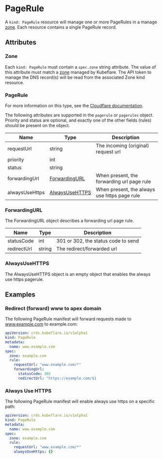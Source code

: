 # PageRule

A `kind: PageRule` resource will manage one or more PageRules in a manage [zone](../zone).
Each resource contains a single PageRule record.

## Attributes

### Zone

Each `kind: PageRule` must contain a `spec.zone` string attribute.
The value of this attribute must match a [zone](../zone) managed by Kubeflare.
The API token to manage the DNS record(s) will be read from the associated Zone kind resource.

### PageRule

For more information on this type, see the [Cloudflare documentation](https://api.cloudflare.com/#page-rules-for-a-zone-create-page-rule).

The following attributes are supported in the `pagerule` or `pagerules` object.
Priority and status are optional, and exactly one of the other fields (rules) should be present on the object.

| Name | Type | Description |
|------|------|-------------|
| requestUrl | string | The incoming (original) request url |
| priority | int | | 
| status | string | |
| forwardingUrl | [ForwardingURL](#forwardingURL) | When present, the forwarding url page rule
| alwaysUseHttps | [AlwaysUseHTTPS](#alwaysUseHTTPS) | When present, the always use https page rule

### ForwardingURL

The ForwardingURL object describes a forwarding url page rule.

| Name | Type | Description |
|------|------|-------------|
| statusCode | int | 301 or 302, the status code to send |
| redirectUrl | string | The redirect/forwarded url |

### AlwaysUseHTTPS

The AlwaysUseHTTPS object is an empty object that enables the always use https pagerule.

## Examples

### Redirect (forward) www to apex domain

The following PageRule manifest will forward requests made to www.example.com to example.com:

```yaml
apiVersion: crds.kubeflare.io/v1alpha1
kind: PageRule
metadata:
  name: www.example.com
spec:
  zone: example.com
  rule:
    requestUrl: "www.example.com/*"
    forwardingUrl:
      statusCode: 302
      redirectUrl: "https://example.com/$1
```

### Always Use HTTPS

The following PageRule manifest will enable always use https on a specific path:

```yaml
apiVersion: crds.kubeflare.io/v1alpha1
kind: PageRule
metadata:
  name: www.example.com
spec:
  zone: example.com
  rule:
    requestUrl: "www.example.com/*"
    alwaysUseHttps: {}
```